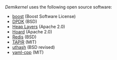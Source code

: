 _Demikernel_ uses the following open source software:

  - [boost](https://www.boost.org/) (Boost Software License)
  - [DPDK](https://www.dpdk.org/) (BSD)
  - [Heap Layers](https://github.com/emeryberger/Heap-Layers) (Apache 2.0)
  - [Hoard](http://hoard.org/) (Apache 2.0)
  - [Redis](https://redis.io/) (BSD)
  - [TAPIR](https://troydhanson.github.io/uthash/) (MIT)
  - [uthash](https://troydhanson.github.io/uthash/) (BSD revised)
  - [yaml-cpp](https://github.com/jbeder/yaml-cpp) (MIT)

